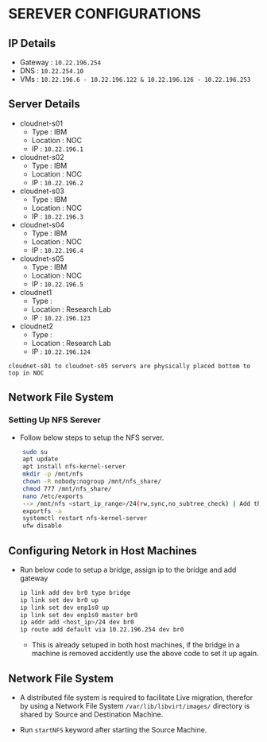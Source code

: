 # SEREVER CONFIGURATIONS

## IP Details
- Gateway : `10.22.196.254`
- DNS : `10.22.254.10`
- VMs : `10.22.196.6 - 10.22.196.122 & 10.22.196.126 - 10.22.196.253`

## Server Details
- cloudnet-s01
    - Type : IBM
    - Location : NOC
    - IP : `10.22.196.1`
- cloudnet-s02
    - Type : IBM
    - Location : NOC
    - IP : `10.22.196.2`
- cloudnet-s03
    - Type : IBM
    - Location : NOC
    - IP : `10.22.196.3`
- cloudnet-s04
    - Type : IBM
    - Location : NOC
    - IP : `10.22.196.4`
- cloudnet-s05
    - Type : IBM
    - Location : NOC
    - IP : `10.22.196.5`
- cloudnet1
    - Type : 
    - Location : Research Lab
    - IP : `10.22.196.123`
- cloudnet2
    - Type : 
    - Location : Research Lab
    - IP : `10.22.196.124`

`cloudnet-s01 to cloudnet-s05 servers are physically placed bottom to top in NOC`

## Network File System

### Setting Up NFS Serever

- Follow below steps to setup the NFS server.

```bash
    sudo su
    apt update
    apt install nfs-kernel-server
    mkdir -p /mnt/nfs
    chown -R nobody:nogroup /mnt/nfs_share/
    chmod 777 /mnt/nfs_share/
    nano /etc/exports
    --> /mnt/nfs <start_ip_range>/24(rw,sync,no_subtree_check) | Add this line to /etc/exports
    exportfs -a
    systemctl restart nfs-kernel-server
    ufw disable 
```



## Configuring Netork in Host Machines

- Run below code to setup a bridge, assign ip to the bridge and add gateway 

    ```bash
    ip link add dev br0 type bridge
    ip link set dev br0 up
    ip link set dev enp1s0 up
    ip link set dev enp1s0 master br0
    ip addr add <host_ip>/24 dev br0
    ip route add default via 10.22.196.254 dev br0
    ```
    - This is already setuped in both host machines, if the bridge in a machine is removed accidently use the above code to set it up again.

## Network File System

- A distributed file system is required to facilitate Live migration, therefor by using a Network File System `/var/lib/libvirt/images/` directory is shared by Source and Destination Machine.

- Run `startNFS` keyword after starting the Source Machine.